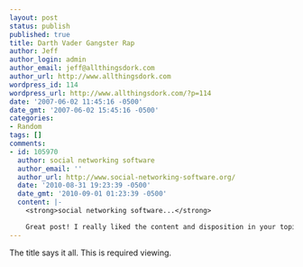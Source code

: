 ```yaml
---
layout: post
status: publish
published: true
title: Darth Vader Gangster Rap
author: Jeff
author_login: admin
author_email: jeff@allthingsdork.com
author_url: http://www.allthingsdork.com
wordpress_id: 114
wordpress_url: http://www.allthingsdork.com/?p=114
date: '2007-06-02 11:45:16 -0500'
date_gmt: '2007-06-02 15:45:16 -0500'
categories:
- Random
tags: []
comments:
- id: 105970
  author: social networking software
  author_email: ''
  author_url: http://www.social-networking-software.org/
  date: '2010-08-31 19:23:39 -0500'
  date_gmt: '2010-09-01 01:23:39 -0500'
  content: |-
    <strong>social networking software...</strong>

    Great post! I really liked the content and disposition in your topic!...
---
```

<p>The title says it all. This is required viewing.</p>
<p><object width="425" height="350"><param name="movie" value="http://www.youtube.com/v/UQqx5EsbSfY"></param><param name="wmode" value="transparent"></param><embed src="http://www.youtube.com/v/UQqx5EsbSfY" type="application/x-shockwave-flash" wmode="transparent" width="425" height="350"></embed></object></p>
